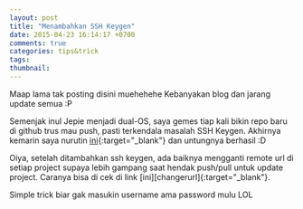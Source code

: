 ```yaml
---
layout: post
title: "Menambahkan SSH Keygen"
date: 2015-04-23 16:14:17 +0700
comments: true
categories: tips&trick
tags: 
thumbnail:
---
```

Maap lama tak posting disini muehehehe Kebanyakan blog dan jarang update semua :P

Semenjak inul Jepie menjadi dual-OS, saya gemes tiap kali bikin repo baru di github trus mau push, pasti terkendala masalah SSH Keygen. Akhirnya kemarin saya nurutin [ini][ssh]{:target="_blank"}  dan untungnya berhasil :D

Oiya, setelah ditambahkan ssh keygen, ada baiknya mengganti remote url di setiap project supaya lebih gampang saat hendak push/pull untuk update project. Caranya bisa di cek di link [ini][changerurl]{:target="_blank"}.

Simple trick biar gak masukin username ama password mulu LOL

[changeurl]: https://help.github.com/articles/changing-a-remote-s-url/
[ssh]: https://help.github.com/articles/generating-ssh-keys/